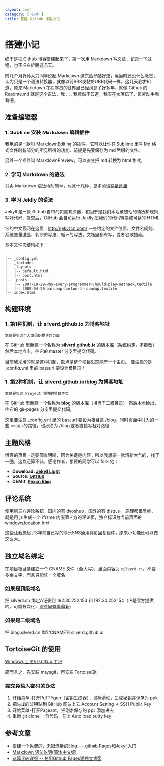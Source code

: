 ```yaml
---
layout: post
category: ['心得']
title: 搭建 Github 博客小记
---
```


# 搭建小记

终于是把 Github 博客搭建起来了，第一次用 Markdown 写文章，记录一下过程，也不枉白折腾这几天。

前几个月听孙大力同学说起 Markdown 这东西好酷好炫，我当时还没什么感觉，认为只是一个语法转换器，就像以前BBS发帖的UBB代码一样。这几天我才知道，原来 Markdown 在程序员的世界里已经风靡了好多年，就像 Github 的 Readme.md 就是这个语法，我 ..... 我竟然不知道，我实在太落伍了，赶紧动手看看吧。

## 准备编辑器

### 1. Sublime 安装 **Markdown** 编辑插件

我用的是一款叫 MarkdownEditing 的插件，它可以让你在 Sublime 里写 Md 格式文件时有部分的所见所得的功能，前提是先要保存为 md 后缀的文件。

另外一个插件叫 MarkdownPreview，可以直接把 md 转换为 html 格式。

### 2. 学习 Markdown 的语法

其实 Markdown 语法特别简单，也就十几种，更多的[请猛戳这里](http://wowubuntu.com/markdown/)

### 3. 学习 Jeklly 的语法

Jekyll 是一款 Github 自带的页面转换器，相当于是我们本地按照他的语法和规则写好代码，提交后，GitHub 会自动运行 Jeklly 把我们的代码转换成可读的 HTML

它的中文官网在这里：<http://jekyllcn.com/>
一些约定的文件位置、文件名规则、系统变量[详情](http://jekyllrb.com/docs/variables/)、判断的写法、循环的写法，文档里都有写，或者谷歌搜索。

基本文件夹结构如下：

<pre><code class="nohighlight">
|-- _config.yml
|-- _includes
|-- _layouts
|   |-- default.html
|   |-- post.html
|-- _posts
|   |-- 2007-10-29-why-every-programmer-should-play-nethack.textile
|   |-- 2009-04-26-barcamp-boston-4-roundup.textile
|-- index.html
</code></pre>

## 构建环境

### 1. 第1种机制，让 silverd.github.io 为博客地址

`本意是针对个人或组织提供的页面`

在 GitHub 里新建一个名称为 **silverd.github.io** 的版本库（系统约定，不能改）
然后本地检出，往它的 master 分支里提交代码。

目前我采用的就是这种机制，缺点是整个项目就这能有一个主页。
要注意的是 _config.yml 里的 baseurl 要设为根目录 /

### 1. 第2种机制，让 silverd.github.io/blog 为博客地址

`本意是针对 Project 提供的项目主页`

在 GitHub 里新建一个名称为 **blog** 的版本库（相当于二级目录）
然后本地检出，往它的 gh-pages 分支里提交代码。

这里要注意 _config.yml 里的 baseurl 要设为根目录 /blog，同时页面中引入的一些 css/js 的路径，也必须为 /blog 或者直接写相对路径

## 主题风格

博客的页面一定要简单明晰，因为关键是内容，所以我想要一款清新大气的，找了一圈，这款还算不错，感谢作者，想要的同学可以 fork 他：

- **Download: [Jekyll Light](https://github.com/pexcn/Jekyll-Light/releases)**
- **Source: [GitHub](https://github.com/pexcn/Jekyll-Light)**
- **DEMO: [Pexcn Blog](http://pexcn.tk)**

## 评论系统

使用第三方评论系统，国内的有 duoshuo，国外的有 disqus。
原理都很简单，就是用 js 生成一个 iframe 内嵌第三方的评论页，独立标识为当前页面的 windows.location.href

这些让我想起了3年前自己写的享乐SNS通用评论回复组件，原来小功能还可以做这么大。

## 独立域名绑定

在项目根目录建立一个 CNAME 文件（全大写），里面内容为 `silverd.cn`，不要多余文字，而且只能填一个域名

### 如果是顶级域名

把 silverd.cn 绑定A记录到 192.30.252.153 和 192.30.252.154（IP是官方提供的，可能有变化，[点这里查看最新](https://help.github.com/articles/my-custom-domain-isn-t-working/)）

### 如果是二级域名
把 blog.silverd.cn 绑定CNAME到 silverd.github.io

## TortoiseGit 的使用

[Windows 上使用 Github 手记](http://www.oschina.net/question/54100_33045?sort=time)

简而言之，先安装 msysgit，再安装 TortoiseGit

### 提交免输入密码的办法

1. 开始菜单-打开PuTTYgen（密钥生成器），鼠标滑动，生成秘钥并保存为 ppk
2. 把生成的公钥贴到 GitHub 网站上去 Account Setting -> SSH Public Key
3. 开始菜单-打开Pageant，把刚才保存的 ppk 添加进去
4. 重新 git clone 一份代码，勾上 Auto load putty key

## 参考文章

- [搭建一个免费的，无限流量的Blog----github Pages和Jekyll入门](http://www.ruanyifeng.com/blog/2012/08/blogging_with_jekyll.html)
- [Markdown 语法说明(简体中文版)](http://wowubuntu.com/markdown/)
- [这篇比较详细 -- 使用Github Pages建独立博客](http://beiyuu.com/github-pages/)



